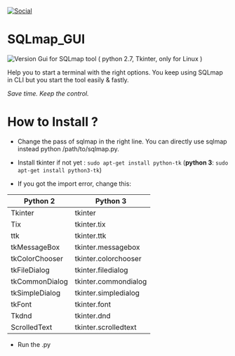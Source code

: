 [![Social](https://img.shields.io/badge/Twitter-W0x404-blue.svg?style=flat-square)](http://www.twitter.com/W0x404)

# SQLmap_GUI
![Version](https://img.shields.io/badge/Version-0.2-lightgrey.svg?style=flat-square) 
Gui for SQLmap tool ( python 2.7, Tkinter, only for Linux )

Help you to start a terminal with the right options. You keep using SQLmap in CLI but you start the tool easily & fastly.

*Save time. Keep the control.*

# How to Install ?

* Change the pass of sqlmap in the right line. You can directly use sqlmap instead python /path/to/sqlmap.py.

* Install tkinter if not yet : `sudo apt-get install python-tk` (**python 3**: `sudo apt-get install python3-tk`)

* If you got the import error, change this:

|Python 2|Python 3|
|-------|-----------|
|Tkinter          |tkinter|
|Tix             |tkinter.tix|
|ttk             |tkinter.ttk|
|tkMessageBox    |tkinter.messagebox|
|tkColorChooser  |tkinter.colorchooser|
|tkFileDialog    |tkinter.filedialog|
|tkCommonDialog  |tkinter.commondialog|
|tkSimpleDialog  |tkinter.simpledialog|
|tkFont          |tkinter.font|
|Tkdnd           |tkinter.dnd|
|ScrolledText    |tkinter.scrolledtext|

* Run the .py
